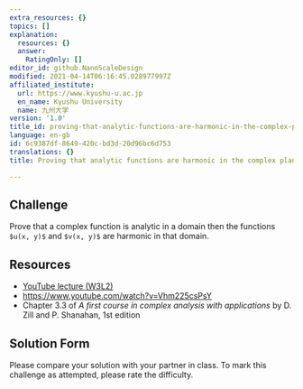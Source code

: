 ```yaml
---
extra_resources: {}
topics: []
explanation:
  resources: {}
  answer:
    RatingOnly: []
editor_id: github.NanoScaleDesign
modified: 2021-04-14T06:16:45.028977997Z
affiliated_institute:
  url: https://www.kyushu-u.ac.jp
  en_name: Kyushu University
  name: 九州大学
version: '1.0'
title_id: proving-that-analytic-functions-are-harmonic-in-the-complex-plane
language: en-gb
id: 6c9387df-8649-420c-bd3d-20d96bc6d753
translations: {}
title: Proving that analytic functions are harmonic in the complex plane

---
```


## Challenge
Prove that a complex function is analytic in a domain then the functions `$u(x, y)$` and `$v(x, y)$` are harmonic in that domain.

## Resources
- [YouTube lecture (W3L2)](https://www.youtube.com/watch?v=GvOzQXIbVts&list=PLi7yHjesblV0sSfZzWdSUXGO683n_nJdQ&index=12)
- https://www.youtube.com/watch?v=Vhm225csPsY
- Chapter 3.3 of *A first course in complex analysis with applications* by D. Zill and P. Shanahan, 1st edition


## Solution Form
Please compare your solution with your partner in class.
To mark this challenge as attempted, please rate the difficulty.